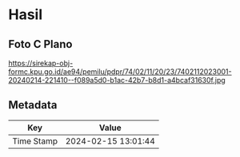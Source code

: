 # Hasil

## Foto C Plano

https://sirekap-obj-formc.kpu.go.id/ae94/pemilu/pdpr/74/02/11/20/23/7402112023001-20240214-221410--f089a5d0-b1ac-42b7-b8d1-a4bcaf31630f.jpg


## Metadata

| Key        | Value               |
| ---------- | ------------------- |
| Time Stamp | 2024-02-15 13:01:44 |



